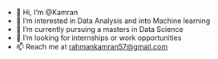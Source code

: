 - 👋 Hi, I’m @Kamran
- 👀 I’m interested in Data Analysis and into Machine learning 
- 🌱 I’m currently pursuing a masters in Data Science
- 💞️ I’m looking for internships or work opportunities
- 📫 Reach me at rahmankamran57@gmail.com

<!---
Kceilord/Kceilord is a ✨ special ✨ repository because its `README.md` (this file) appears on your GitHub profile.
You can click the Preview link to take a look at your changes.
--->
